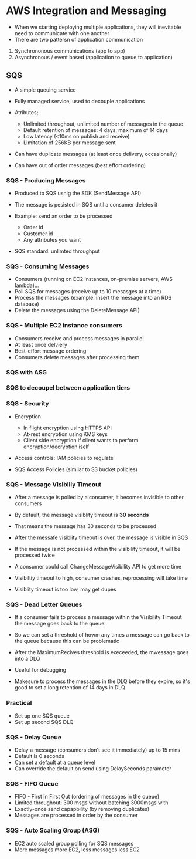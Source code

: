 # AWS Integration and Messaging

- When we starting deploying multiple applications, they will inevitable need to communicate with one another
- There are two pattersn of application communication

1. Synchrononous communications (app to app)
2. Asynchronous / event based (application to queue to application)

## SQS

- A simple queuing service
- Fully managed service, used to decouple applications

- Atributes;
  - Unlimited throughout, unlimited number of messages in the queue
   - Default retention of messages: 4 days, maximum of 14 days
   - Low latency (<10ms on publish and receive)
   - Limitation of 256KB per message sent
  
- Can have duplicate messages (at least once delivery, occasionally)
- Can have out of order messages (best effort ordering)

### SQS - Producing Messages

- Produced to SQS usnig the SDK (SendMessage API)
- The message is pesisted in SQS until a consumer deletes it

- Example: send an order to be processed
  - Order id
  - Customer id
  - Any attributes you want

- SQS standard: unlimted throughput

### SQS - Consuming Messages

- Consumers (running on EC2 instances, on-premise servers, AWS lambda)...
- Poll SQS for messages (receive up to 10 mesasges at a time)
- Process the messages (example: insert the message into an RDS database)
- Delete the messages using the DeleteMessage API)

### SQS - Multiple EC2 instance consumers

- Consumers receive and process messages in parallel
- At least once delviery
- Best-effort message ordering
- Consumers delete messages after processing them

### SQS with ASG


### SQS to decoupel between application tiers


### SQS - Security

- Encryption
  - In flight encryption using HTTPS API
  - At-rest encryption using KMS keys
  - Client side encryption if client wants to perform encryption/decryption iself

- Access controls: IAM policies to regulate 

- SQS Access Policies (similar to S3 bucket policies)


### SQS - Message Visibiliy Timeout 

- After a message is polled by a consumer, it becomes invisible to other consumers
- By default, the message visiblity timeout is **30 seconds**
- That means the message has 30 seconds to be processed
- After the messafe visiblity timeout is over, the message is visible in SQS

- If the message is not processed within the visibility timeout, it will be processed twice
- A consumer could call ChangeMessageVisibility API to get more time

- Visibiltiy timeout to high, consumer crashes, reprocessing will take time
- Visiblity timeout is too low, may get dupes

### SQS - Dead Letter Queues

- If a consumer fails to process a message within the Visibility Timeout the message goes back to the queue
- So we can set a threshold of howm any times a message can go back to the queue because this can be problematic
- After the MaximumRecives threshold is execeeded, the mwessage goes into a DLQ

- Useful for debugging
- Makesure to process the messages in the DLQ before they expire, so it's good to set a long retention of 14 days in DLQ

### Practical

- Set up one SQS queue
- Set up second SQS DLQ


### SQS - Delay Queue

- Delay a message (consumers don't see it immediately) up to 15 mins
- Default is 0 seconds
- Can set a default at a queue level
- Can override the default on send using DelaySeconds parameter

### SQS - FIFO Queue

- FIFO - First In First Out (ordering of messages in the queue)
- Limited throughout: 300 msgs without batching 3000msgs with 
- Exactly-once send capapbility (by removing duplicates)
- Messages are processed in order by the consumer


### SQS - Auto Scaling Group (ASG)

- EC2 auto scaled group polling for SQS messages
- More messages more EC2, less messages less EC2


